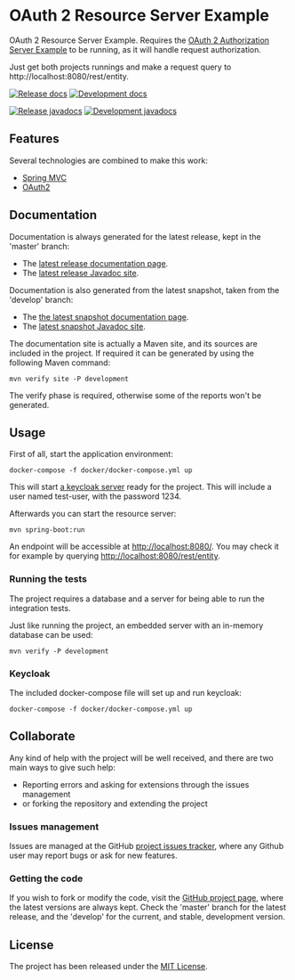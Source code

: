 # OAuth 2 Resource Server Example

OAuth 2 Resource Server Example. Requires the [OAuth 2 Authorization Server Example](https://github.com/Bernardo-MG/oauth-authorization-server-example) to be running, as it will handle request authorization.

Just get both projects runnings and make a request query to http://localhost:8080/rest/entity.

[![Release docs](https://img.shields.io/badge/docs-release-blue.svg)][site-release]
[![Development docs](https://img.shields.io/badge/docs-develop-blue.svg)][site-develop]

[![Release javadocs](https://img.shields.io/badge/javadocs-release-blue.svg)][javadoc-release]
[![Development javadocs](https://img.shields.io/badge/javadocs-develop-blue.svg)][javadoc-develop]

## Features

Several technologies are combined to make this work:

- [Spring MVC](https://spring.io/)
- [OAuth2](https://oauth.net/2/)

## Documentation

Documentation is always generated for the latest release, kept in the 'master' branch:

- The [latest release documentation page][site-release].
- The [latest release Javadoc site][javadoc-release].

Documentation is also generated from the latest snapshot, taken from the 'develop' branch:

- The [the latest snapshot documentation page][site-develop].
- The [latest snapshot Javadoc site][javadoc-develop].

The documentation site is actually a Maven site, and its sources are included in the project. If required it can be generated by using the following Maven command:

```
mvn verify site -P development
```

The verify phase is required, otherwise some of the reports won't be generated.

## Usage

First of all, start the application environment:

```
docker-compose -f docker/docker-compose.yml up
```

This will start [a keycloak server](http://localhost:8090/) ready for the project. This will include a user named test-user, with the password 1234.

Afterwards you can start the resource server:

```
mvn spring-boot:run
```

An endpoint will be accessible at [http://localhost:8080/](http://localhost:8080/). You may check it for example by querying [http://localhost:8080/rest/entity](http://localhost:8080/rest/entity).

### Running the tests

The project requires a database and a server for being able to run the integration tests.

Just like running the project, an embedded server with an in-memory database can be used:

```
mvn verify -P development
```

### Keycloak

The included docker-compose file will set up and run keycloak:


```
docker-compose -f docker/docker-compose.yml up
```

## Collaborate

Any kind of help with the project will be well received, and there are two main ways to give such help:

- Reporting errors and asking for extensions through the issues management
- or forking the repository and extending the project

### Issues management

Issues are managed at the GitHub [project issues tracker][issues], where any Github user may report bugs or ask for new features.

### Getting the code

If you wish to fork or modify the code, visit the [GitHub project page][scm], where the latest versions are always kept. Check the 'master' branch for the latest release, and the 'develop' for the current, and stable, development version.

## License

The project has been released under the [MIT License][license].

[issues]: https://github.com/bernardo-mg/darksouls-explorer/issues
[javadoc-develop]: https://docs.bernardomg.com/development/maven/darksouls-explorer/apidocs
[javadoc-release]: https://docs.bernardomg.com/maven/darksouls-explorer/apidocs
[license]: https://www.opensource.org/licenses/mit-license.php
[scm]: https://github.com/bernardo-mg/darksouls-explorer
[site-develop]: https://docs.bernardomg.com/development/maven/darksouls-explorer
[site-release]: https://docs.bernardomg.com/maven/darksouls-explorer

